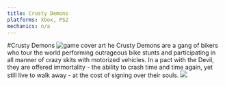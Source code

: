 ```yaml
---
title: Crusty Demons
platforms: Xbox, PS2
mechanics: n/a
---
```

#Crusty Demons
![game cover art](//images.igdb.com/igdb/image/upload/t_thumb/djggmng04xowxfw5afoj.jpg "Logo Title Text 1")
he Crusty Demons are a gang of bikers who tour the world performing outrageous bike stunts and participating in all manner of crazy skits with motorized vehicles. In a pact with the Devil, they are offered immortality - the ability to crash time and time again, yet still live to walk away - at the cost of signing over their souls.
<img src="//images.igdb.com/igdb/image/upload/t_thumb/wppviyp1utw2ym4grhqr.jpg"/>
